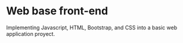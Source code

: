 # Web base front-end
Implementing Javascript, HTML, Bootstrap, and CSS into a basic web application proyect.
